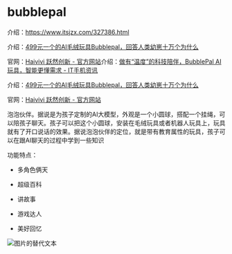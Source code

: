 # bubblepal

介绍：https://www.itsjzx.com/327386.html

介绍：[499元一个的AI毛绒玩具Bubblepal，回答人类幼崽十万个为什么](https://baijiahao.baidu.com/s?id=1805337137291270457&wfr=spider&for=pc&searchword=bubblepal%20ai%E7%8E%A9%E5%85%B7)

官网：[Haivivi 跃然创新 - 官方网站](https://www.haivivi.cn/zh)介绍：[做有“温度”的科技陪伴，BubblePal AI玩具，智能更懂需求 - IT手机资讯](https://www.itsjzx.com/327386.html)

介绍：[499元一个的AI毛绒玩具Bubblepal，回答人类幼崽十万个为什么](https://baijiahao.baidu.com/s?id=1805337137291270457&wfr=spider&for=pc&searchword=bubblepal%20ai%E7%8E%A9%E5%85%B7)

官网：[Haivivi 跃然创新 - 官方网站](https://www.haivivi.cn/zh)



泡泡伙伴。据说是为孩子定制的AI大模型，外观是一个小圆球，搭配一个挂绳，可以陪孩子聊天。孩子可以把这个小圆球，安装在毛绒玩具或者机器人玩具上，玩具就有了开口说话的效果。据说泡泡伙伴的定位，就是带有教育属性的玩具，孩子可以在跟AI聊天的过程中学到一些知识



功能特点：

* 多角色俩天

* 超级百科

* 讲故事

* 游戏达人

* 美好回忆

![图片的替代文本](/Users/huanggang/Projects/business/assets/WX20240926-215007.png)


